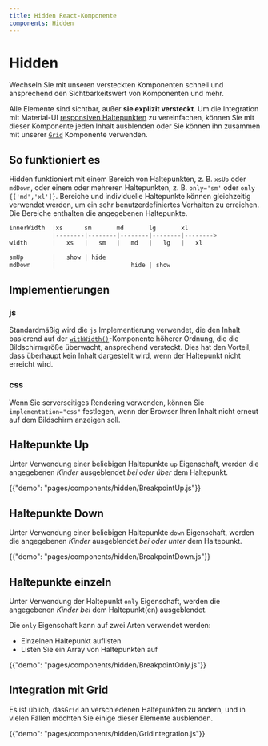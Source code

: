 ```yaml
---
title: Hidden React-Komponente
components: Hidden
---
```


# Hidden

<p class="description">Wechseln Sie mit unseren versteckten Komponenten schnell und ansprechend den Sichtbarkeitswert von Komponenten und mehr.</p>

Alle Elemente sind sichtbar, außer **sie explizit versteckt**. Um die Integration mit Material-UI [responsiven Haltepunkten](/customization/breakpoints/) zu vereinfachen, können Sie mit dieser Komponente jeden Inhalt ausblenden oder Sie können ihn zusammen mit unserer [`Grid`](/components/grid/) Komponente verwenden.

## So funktioniert es

Hidden funktioniert mit einem Bereich von Haltepunkten, z. B. `xsUp` oder `mdDown`, oder einem oder mehreren Haltepunkten, z. B. `only='sm'` oder `only {['md','xl']}`. Bereiche und individuelle Haltepunkte können gleichzeitig verwendet werden, um ein sehr benutzerdefiniertes Verhalten zu erreichen. Die Bereiche enthalten die angegebenen Haltepunkte.

```js
innerWidth  |xs      sm       md       lg       xl
            |--------|--------|--------|--------|-------->
width       |   xs   |   sm   |   md   |   lg   |   xl

smUp        |   show | hide
mdDown      |                     hide | show

```

## Implementierungen

### js

Standardmäßig wird die `js` Implementierung verwendet, die den Inhalt basierend auf der [`withWidth()`](/customization/breakpoints/#withwidth)-Komponente höherer Ordnung, die die Bildschirmgröße überwacht, ansprechend versteckt. Dies hat den Vorteil, dass überhaupt kein Inhalt dargestellt wird, wenn der Haltepunkt nicht erreicht wird.

### css

Wenn Sie serverseitiges Rendering verwenden, können Sie `implementation="css"` festlegen, wenn der Browser Ihren Inhalt nicht erneut auf dem Bildschirm anzeigen soll.

## Haltepunkte Up

Unter Verwendung einer beliebigen Haltepunkte `up` Eigenschaft, werden die angegebenen _Kinder_ ausgeblendet _bei oder über_ dem Haltepunkt.

{{"demo": "pages/components/hidden/BreakpointUp.js"}}

## Haltepunkte Down

Unter Verwendung einer beliebigen Haltepunkte `down` Eigenschaft, werden die angegebenen _Kinder_ ausgeblendet _bei oder unter_ dem Haltepunkt.

{{"demo": "pages/components/hidden/BreakpointDown.js"}}

## Haltepunkte einzeln

Unter Verwendung der Haltepunkt `only` Eigenschaft, werden die angegebenen _Kinder_ _bei_ dem Haltepunkt(en) ausgeblendet.

Die `only` Eigenschaft kann auf zwei Arten verwendet werden:

- Einzelnen Haltepunkt auflisten
- Listen Sie ein Array von Haltepunkten auf

{{"demo": "pages/components/hidden/BreakpointOnly.js"}}

## Integration mit Grid

Es ist üblich, das`Grid` an verschiedenen Haltepunkten zu ändern, und in vielen Fällen möchten Sie einige dieser Elemente ausblenden.

{{"demo": "pages/components/hidden/GridIntegration.js"}}
